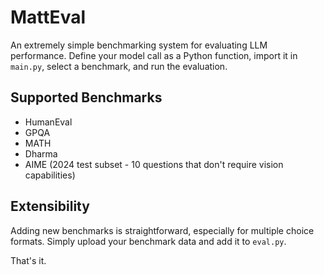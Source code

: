 # MattEval

An extremely simple benchmarking system for evaluating LLM performance. Define your model call as a Python function, import it in `main.py`, select a benchmark, and run the evaluation.

## Supported Benchmarks

- HumanEval
- GPQA  
- MATH
- Dharma
- AIME (2024 test subset - 10 questions that don't require vision capabilities)

## Extensibility

Adding new benchmarks is straightforward, especially for multiple choice formats. Simply upload your benchmark data and add it to `eval.py`.

That's it.
